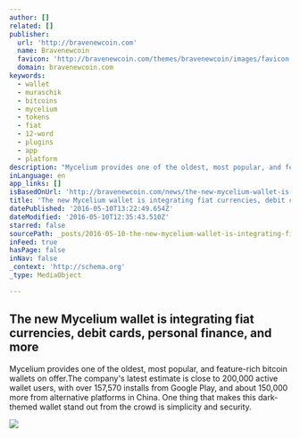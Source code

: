 ```yaml
---
author: []
related: []
publisher:
  url: 'http://bravenewcoin.com'
  name: Bravenewcoin
  favicon: 'http://bravenewcoin.com/themes/bravenewcoin/images/favicon.ico'
  domain: bravenewcoin.com
keywords:
  - wallet
  - muraschik
  - bitcoins
  - mycelium
  - tokens
  - fiat
  - 12-word
  - plugins
  - app
  - platform
description: "Mycelium provides one of the oldest, most popular, and feature-rich bitcoin wallets on offer.The company's latest estimate is close to 200,000 active wallet users, with over 157,570 installs from Google Play, and about 150,000 more from alternative platforms in China. One thing that makes this dark-themed wallet stand out from the crowd is simplicity and security."
inLanguage: en
app_links: []
isBasedOnUrl: 'http://bravenewcoin.com/news/the-new-mycelium-wallet-is-integrating-fiat-currencies-debit-cards-personal-finance-and-more/'
title: 'The new Mycelium wallet is integrating fiat currencies, debit cards, personal finance, and more'
datePublished: '2016-05-10T13:22:49.654Z'
dateModified: '2016-05-10T12:35:43.510Z'
starred: false
sourcePath: _posts/2016-05-10-the-new-mycelium-wallet-is-integrating-fiat-currencies-debi.md
inFeed: true
hasPage: false
inNav: false
_context: 'http://schema.org'
_type: MediaObject

---
```

<article style=""><h1>The new Mycelium wallet is integrating fiat currencies, debit cards, personal finance, and more</h1><p>Mycelium provides one of the oldest, most popular, and feature-rich bitcoin wallets on offer.The company's latest estimate is close to 200,000 active wallet users, with over 157,570 installs from Google Play, and about 150,000 more from alternative platforms in China. One thing that makes this dark-themed wallet stand out from the crowd is simplicity and security.</p><img src="http://bravenewcoin.com/assets/Uploads/_resampled/CroppedImage400400-Mycelium-cover.png" /></article>